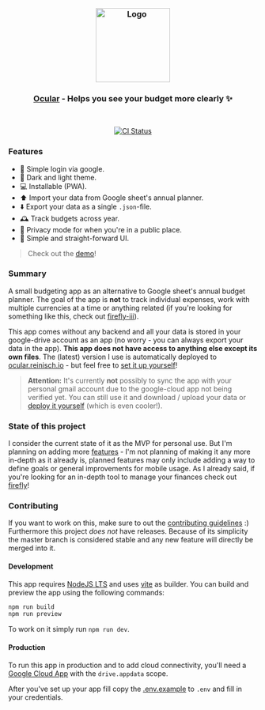 <br/>

<h3 align="center">
  <img src="https://user-images.githubusercontent.com/30767528/169694460-0e85f361-6fd6-4ac6-bf7a-6f98d9241c20.png" alt="Logo" height="150">
</h3>

<h3 align="center">
  <a href="https://budget.reinisch.io">Ocular</a> - Helps you see your budget more clearly ✨
</h3>

<br/>

<p align="center">
  <a href="https://github.com/Simonwep/ocular/actions?query=workflow%3ACI"><img
     alt="CI Status"
     src="https://github.com/Simonwep/ocular/workflows/CI/badge.svg"/></a>
</p>

### Features

- 🥳 Simple login via google.
- 🌚 Dark and light theme.
- 💻 Installable (PWA).
- ⬆️ Import your data from Google sheet's annual planner.
- ⬇️ Export your data as a single `.json`-file.
- 🕰 Track budgets across year.
- 🙈 Privacy mode for when you're in a public place.
- 🪩 Simple and straight-forward UI.

> Check out the [demo](https://budget.reinisch.io#demo)!

### Summary

A small budgeting app as an alternative to Google sheet's annual budget planner.
The goal of the app is **not** to track individual expenses, work with multiple currencies at a time or anything related (if you're looking for something like this, check out [firefly-iii](https://www.firefly-iii.org/)).

This app comes without any backend and all your data is stored in your google-drive account as an app (no worry - you can always export your data in the app).
**This app does not have access to anything else except its own files**.
The (latest) version I use is automatically deployed to [ocular.reinisch.io](https://ocular.reinisch.io) - but feel free to [set it up yourself](#development)!

> **Attention:** It's currently **not** possibly to sync the app with your personal gmail account due to the google-cloud app not being verified yet.
> You can still use it and download / upload your data or [deploy it yourself](#development) (which is even cooler!).

### State of this project

I consider the current state of it as the MVP for personal use.
But I'm planning on adding more [features](https://github.com/Simonwep/ocular/issues) - I'm not planning of making it any more in-depth as it already is, planned features may only include adding a way to define goals or general improvements for mobile usage.
As I already said, if you're looking for an in-depth tool to manage your finances check out [firefly](https://www.firefly-iii.org/)!

### Contributing

If you want to work on this, make sure to out the [contributing guidelines](CONTRIBUTING.md) :)
Furthermore this project *does not* have releases.
Because of its simplicity the master branch is considered stable and any new feature will directly be merged into it.

#### Development

This app requires [NodeJS LTS](https://nodejs.org/en/) and uses [vite](https://vitejs.dev/) as builder.
You can build and preview the app using the following commands:

```sh
npm run build
npm run preview
```

To work on it simply run `npm run dev`.

#### Production

To run this app in production and to add cloud connectivity, you'll need a [Google Cloud App](https://console.cloud.google.com) with
the `drive.appdata` scope.

After you've set up your app fill copy the [.env.example](.env.example) to `.env` and fill in your credentials.
